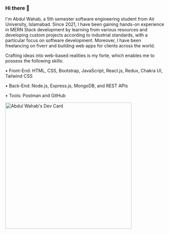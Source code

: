 ### Hi there 👋
I'm Abdul Wahab, a 5th semester software engineering student from Air University, Islamabad. Since 2021, I have been gaining hands-on experience in MERN Stack development by learning from various resources and developing custom projects according to industrial standards, with a particular focus on software development. Moreover, I have been freelancing on fiverr and building web apps for clients across the world.

Crafting ideas into web-based realities is my forte, which enables me to possess the following skills:

• Front-End: HTML, CSS, Bootstrap, JavaScript, React.js, Redux, Chakra UI, Tailwind CSS

• Back-End: Node.js, Express.js, MongoDB, and REST APIs

• Tools: Postman and GitHub

<a href="https://app.daily.dev/AbdulWahab__"><img src="https://api.daily.dev/devcards/f38b2cef1b5545a688007773cd1af21d.png?r=f47" width="400" alt="Abdul Wahab's Dev Card"/></a>

<!--
**Abdul-Wahab-318/Abdul-Wahab-318** is a ✨ _special_ ✨ repository because its `README.md` (this file) appears on your GitHub profile.

Here are some ideas to get you started:

- 🔭 I’m currently working on ...
- 🌱 I’m currently learning ...
- 👯 I’m looking to collaborate on ...
- 🤔 I’m looking for help with ...
- 💬 Ask me about ...
- 📫 How to reach me: ...
- 😄 Pronouns: ...
- ⚡ Fun fact: ...
-->
